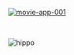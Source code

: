 

<a href="https://ibb.co/xgFCfzj"><img src="https://i.ibb.co/NNTVmWj/movie-app-001.png" alt="movie-app-001" border="0"></a>

<br>

![hippo](https://media.giphy.com/media/hnqsrqxesN7SvMbjkd/giphy.gif)
